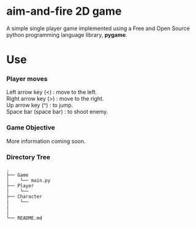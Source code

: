 # aim-and-fire 2D game
A simple single player game implemented using a Free and Open Source python programming language library, <b>pygame</b>.
# Use
### Player moves 
Left arrow key (<) : move to the left. <br>
Right arrow key (>) : move to the right. <br>
Up arrow key (^) : to jump. <br>
Space bar (space bar) : to shoot enemy.

### Game Objective 
More information coming soon.

### Directory Tree

```
.
├── Game
|    └── main.py
├── Player
|    └── 
├── Character
|    └──
|   
| 
└── README.md
```
